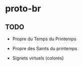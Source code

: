 # proto-br

## TODO

- Propre du Temps du Printemps
- Propre des Saints du printemps

- Signets virtuels (colorés)